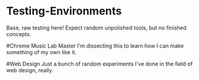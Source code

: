 # Testing-Environments
Base, raw testing here! 
Expect random unpolished tools, but no finished concepts.

#Chrome Music Lab Master
I'm dissecting this to learn how I can make something of my own like it.

#Web Design
Just a bunch of random experiments I've done in the field of web design, really.
